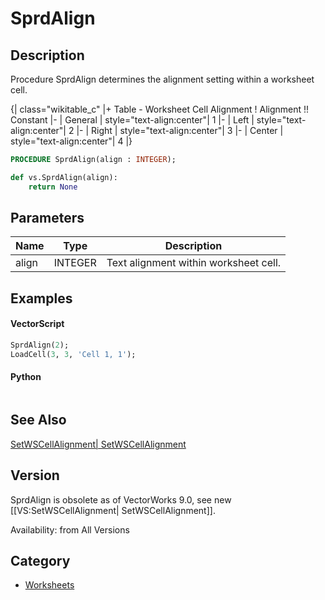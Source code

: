 # SprdAlign

## Description
Procedure SprdAlign determines the alignment setting within a worksheet cell. 

{| class="wikitable_c"
|+ Table - Worksheet Cell Alignment
! Alignment !! Constant
|- 
| General
| style="text-align:center"| 1
|- 
| Left
| style="text-align:center"| 2
|- 
| Right
| style="text-align:center"| 3
|- 
| Center
| style="text-align:center"| 4
|}

```pascal
PROCEDURE SprdAlign(align : INTEGER);
```

```python
def vs.SprdAlign(align):
    return None
```

## Parameters
|Name|Type|Description|
|---|---|---|
|align|INTEGER|Text alignment within worksheet cell.|

## Examples
#### VectorScript ####
```pascal
SprdAlign(2);
LoadCell(3, 3, 'Cell 1, 1');
```
#### Python ####
```python

```

## See Also
[SetWSCellAlignment| SetWSCellAlignment](SetWSCellAlignment|%20SetWSCellAlignment.md)

## Version
SprdAlign is obsolete as of VectorWorks 9.0, see new [[VS:SetWSCellAlignment| SetWSCellAlignment]].

Availability: from All Versions

## Category
* [Worksheets](../Categories/Worksheets.md)
